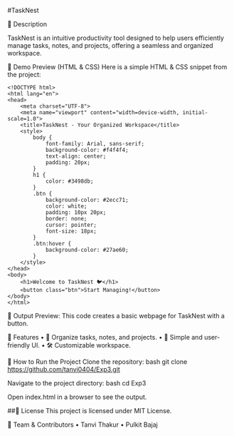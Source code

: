 #TaskNest

📌 Description

TaskNest is an intuitive productivity tool designed to help users efficiently manage tasks, notes, and projects, offering a seamless and organized workspace.

🎨 Demo Preview (HTML & CSS)
Here is a simple HTML & CSS snippet from the project:
```
<!DOCTYPE html>
<html lang="en">
<head>
    <meta charset="UTF-8">
    <meta name="viewport" content="width=device-width, initial-scale=1.0">
    <title>TaskNest - Your Organized Workspace</title>
    <style>
        body {
            font-family: Arial, sans-serif;
            background-color: #f4f4f4;
            text-align: center;
            padding: 20px;
        }
        h1 {
            color: #3498db;
        }
        .btn {
            background-color: #2ecc71;
            color: white;
            padding: 10px 20px;
            border: none;
            cursor: pointer;
            font-size: 18px;
        }
        .btn:hover {
            background-color: #27ae60;
        }
    </style>
</head>
<body>
    <h1>Welcome to TaskNest 🐦</h1>
    <button class="btn">Start Managing!</button>
</body>
</html>
```
📌 Output Preview: This code creates a basic webpage for TaskNest with a button.

🔹 Features
• 📝 Organize tasks, notes, and projects.
• 🚀 Simple and user-friendly UI.
• 🛠 Customizable workspace.

🚀 How to Run the Project
Clone the repository:
bash git clone https://github.com/tanvi0404/Exp3.git

Navigate to the project directory:
bash cd Exp3

Open index.html in a browser to see the output.

##📜 License This project is licensed under MIT License.

👥 Team & Contributors 
• Tanvi Thakur
• Pulkit Bajaj
